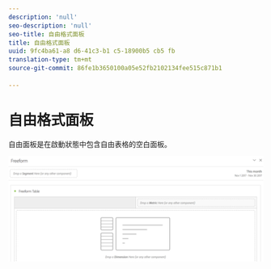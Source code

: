 ```yaml
---
description: 'null'
seo-description: 'null'
seo-title: 自由格式面板
title: 自由格式面板
uuid: 9fc4ba61-a8 d6-41c3-b1 c5-18900b5 cb5 fb
translation-type: tm+mt
source-git-commit: 86fe1b3650100a05e52fb2102134fee515c871b1

---
```



# 自由格式面板

自由面板是在啟動狀態中包含自由表格的空白面板。

![](assets/freeform-panel.png)

